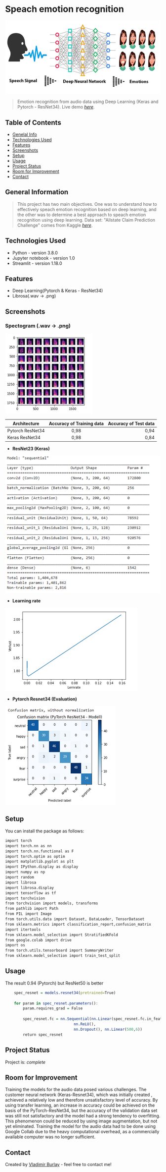 # **Speach emotion recognition** 
 
![image1](https://github.com/vburlay/ser_str/raw/master/image/ser.PNG) 

> Emotion recognition from audio data using Deep Learning (Keras and Pytorch - ResNet34).
> Live demo [_here_](https://vburlay-ser-str-workflowstreamlit-demo-h12kh6.streamlit.app/).
## Table of Contents
* [Genelal Info](#general-nformation)
* [Technologies Used](#technologies-used)
* [Features](#features)
* [Screenshots](#screenshots)
* [Setup](#setup)
* [Usage](#usage)
* [Project Status](#project-status)
* [Room for Improvement](#room-for-improvement)
* [Contact](#contact)


## General Information

> This project has two main objectives. One was to understand how to effectively speach emotion recognition based on deep learning, and the other was to determine a best approach to speach emotion recognition using deep learning. 
 > Data set: "Allstate Claim Prediction Challenge" comes from Kaggle [_here_](https://www.kaggle.com/datasets/uwrfkaggler/ravdess-emotional-speech-audio).

## Technologies Used
- Python - version 3.8.0
- Jupyter notebook - version 1.0
- Streamlit - version 1.18.0


## Features
- Deep Learning(Pytorch & Keras - ResNet34)
- Librosa(.wav -> .png)

## Screenshots
### Spectogram (.wav -> .png)

![image2](https://github.com/vburlay/ser_str/raw/master/image/spectogram.PNG)

| Architecture     | Accuracy of Training data | Accuracy of Test data |
|------------------|:-------------------------:|----------------------:|
| Pytorch ResNet34 |           0,98            |                  0,94 |
| Keras ResNet34   |           0,98            |                  0,84 |


* **ResNet23 (Keras)**

![image3](https://github.com/vburlay/ser_str/raw/master/image/model.PNG ) 

* **Learning rate**

![image4](https://github.com/vburlay/ser_str/raw/master/image/lernrate.PNG ) 


* **Pytorch Resnet34 (Evaluation)**

![image5](https://github.com/vburlay/ser_str/raw/master/image/matrix.PNG ) 


## Setup
You can install the package as follows:
```r
import torch
import torch.nn as nn
import torch.nn.functional as F
import torch.optim as optim
import matplotlib.pyplot as plt
import IPython.display as display
import numpy as np
import random
import librosa
import librosa.display
import tensorflow as tf
import torchvision
from torchvision import models, transforms
from pathlib import Path
from PIL import Image
from torch.utils.data import Dataset, DataLoader, TensorDataset
from sklearn.metrics import classification_report,confusion_matrix
import itertools
from sklearn.model_selection import StratifiedKFold
from google.colab import drive
import os
from torch.utils.tensorboard import SummaryWriter
from sklearn.model_selection import train_test_split
```


## Usage
The result 0.94 (Pytorch) but ResNet50 is better 
```r
    spec_resnet = models.resnet34(pretrained=True)

    for param in spec_resnet.parameters():
        param.requires_grad = False

        spec_resnet.fc = nn.Sequential(nn.Linear(spec_resnet.fc.in_features,500),
                               nn.ReLU(),
                               nn.Dropout(), nn.Linear(500,6))
        return spec_resnet
```


## Project Status
Project is: _complete_ 


## Room for Improvement

Training the models for the audio data posed various challenges. The customer neural network (Keras-Resnet34), which was initially created , achieved a relatively low and therefore unsatisfactory level of accuracy. By using transfer learning, an increase in accuracy could be achieved on the basis of the PyTorch-ResNet34, but the accuracy of the validation data set was still not satisfactory and the model had a strong tendency to overfitting. This phenomenon could be reduced by using image augmentation, but not yet eliminated.
Training the model for the audio data had to be done using Google Collab due to the heavy computational overhead, as a commercially available computer was no longer sufficient.


## Contact
Created by [Vladimir Burlay](wladimir.burlay@gmail.com) - feel free to contact me!

